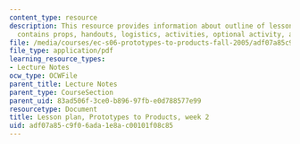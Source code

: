 ```yaml
---
content_type: resource
description: This resource provides information about outline of lesson plan which
  contains props, handouts, logistics, activities, optional activity, and homework.
file: /media/courses/ec-s06-prototypes-to-products-fall-2005/adf07a85c9f06ada1e8ac00101f08c85_MITEC_S06F05_lp2_1.pdf
file_type: application/pdf
learning_resource_types:
- Lecture Notes
ocw_type: OCWFile
parent_title: Lecture Notes
parent_type: CourseSection
parent_uid: 83ad506f-3ce0-b896-97fb-e0d788577e99
resourcetype: Document
title: Lesson plan, Prototypes to Products, week 2
uid: adf07a85-c9f0-6ada-1e8a-c00101f08c85
---
```


